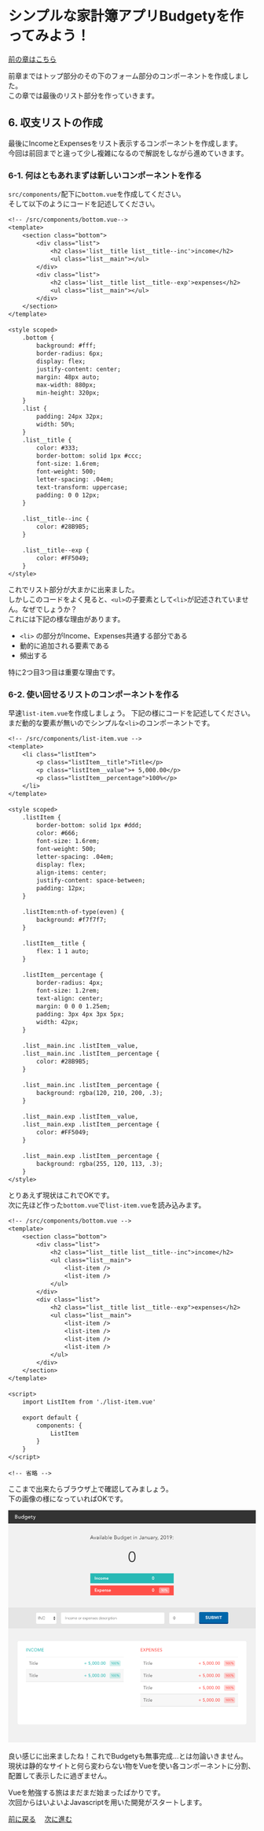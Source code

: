 # シンプルな家計簿アプリBudgetyを作ってみよう！
[前の章はこちら](./page3.md)

前章まではトップ部分のその下のフォーム部分のコンポーネントを作成しました。  
この章では最後のリスト部分を作っていきます。

## 6. 収支リストの作成
最後にIncomeとExpensesをリスト表示するコンポーネントを作成します。  
今回は前回までと違って少し複雑になるので解説をしながら進めていきます。

### 6-1. 何はともあれまずは新しいコンポーネントを作る
`src/components/`配下に`bottom.vue`を作成してください。  
そして以下のようにコードを記述してください。

```vue
<!-- /src/components/bottom.vue-->
<template>
    <section class="bottom">
        <div class="list">
            <h2 class='list__title list__title--inc'>income</h2>
            <ul class="list__main"></ul>
        </div>
        <div class="list">
            <h2 class='list__title list__title--exp'>expenses</h2>
            <ul class="list__main"></ul>
        </div>
    </section>
</template>

<style scoped>
    .bottom {
        background: #fff;
        border-radius: 6px;
        display: flex;
        justify-content: center;
        margin: 48px auto;
        max-width: 880px;
        min-height: 320px;
    }
    .list {
        padding: 24px 32px;
        width: 50%;
    }
    .list__title {
        color: #333;
        border-bottom: solid 1px #ccc;
        font-size: 1.6rem;
        font-weight: 500;
        letter-spacing: .04em;
        text-transform: uppercase;
        padding: 0 0 12px;
    }

    .list__title--inc {
        color: #28B9B5;
    }
    
    .list__title--exp {
        color: #FF5049;
    }
</style>
```

これでリスト部分が大まかに出来ました。  
しかしこのコードをよく見ると、`<ul>`の子要素として`<li>`が記述されていません。なぜでしょうか？  
これには下記の様な理由があります。
- `<li>` の部分がIncome、Expenses共通する部分である  
- 動的に追加される要素である
- 頻出する

特に2つ目3つ目は重要な理由です。

### 6-2. 使い回せるリストのコンポーネントを作る
早速`list-item.vue`を作成しましょう。
下記の様にコードを記述してください。  
まだ動的な要素が無いのでシンプルな`<li>`のコンポーネントです。

```vue
<!-- /src/components/list-item.vue -->
<template>
    <li class="listItem">
        <p class="listItem__title">Title</p>
        <p class="listItem__value">+ 5,000.00</p>
        <p class="listItem__percentage">100%</p>
    </li>
</template>

<style scoped>
    .listItem {
        border-bottom: solid 1px #ddd;
        color: #666;
        font-size: 1.6rem;
        font-weight: 500;
        letter-spacing: .04em;
        display: flex;
        align-items: center;
        justify-content: space-between;
        padding: 12px;
    }

    .listItem:nth-of-type(even) {
        background: #f7f7f7;
    }
    
    .listItem__title {
        flex: 1 1 auto;
    }
    
    .listItem__percentage {
        border-radius: 4px;
        font-size: 1.2rem;
        text-align: center;
        margin: 0 0 0 1.25em;
        padding: 3px 4px 3px 5px;
        width: 42px;
    }

    .list__main.inc .listItem__value,
    .list__main.inc .listItem__percentage {
        color: #28B9B5;
    }

    .list__main.inc .listItem__percentage {
        background: rgba(120, 210, 200, .3);
    }

    .list__main.exp .listItem__value,
    .list__main.exp .listItem__percentage {
        color: #FF5049;
    }

    .list__main.exp .listItem__percentage {
        background: rgba(255, 120, 113, .3);
    }
</style>
```

とりあえず現状はこれでOKです。  
次に先ほど作った`bottom.vue`で`list-item.vue`を読み込みます。

```vue
<!-- /src/components/bottom.vue -->
<template>
    <section class="bottom">
        <div class="list">
            <h2 class="list__title list__title--inc">income</h2>
            <ul class="list__main">
                <list-item />
                <list-item />
            </ul>
        </div>
        <div class="list">
            <h2 class="list__title list__title--exp">expenses</h2>
            <ul class="list__main">
                <list-item />
                <list-item />
                <list-item />
                <list-item />
            </ul>
        </div>
    </section>
</template>

<script>
    import ListItem from './list-item.vue'

    export default {
        components: {
            ListItem
        }
    }
</script>

<!-- 省略 -->
```

ここまで出来たらブラウザ上で確認してみましょう。  
下の画像の様になっていればOKです。
<p align="center"><img src="./images/ss5.png"></p>

良い感じに出来ましたね！これでBudgetyも無事完成...とは勿論いきません。  
現状は静的なサイトと何ら変わらない物をVueを使い各コンポーネントに分割、配置して表示したに過ぎません。  

Vueを勉強する旅はまだまだ始まったばかりです。  
次回からはいよいよJavascriptを用いた開発がスタートします。  


[前に戻る](./page3.md)　 [次に進む](./page5.md) 
